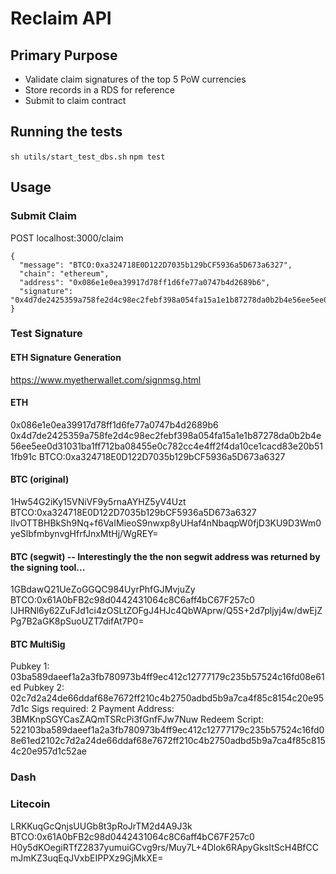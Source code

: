 # Reclaim API

## Primary Purpose
* Validate claim signatures of the top 5 PoW currencies
* Store records in a RDS for reference
* Submit to claim contract

## Running the tests
`sh utils/start_test_dbs.sh`
`npm test`

## Usage

### Submit Claim

POST localhost:3000/claim
```
{
  "message": "BTCO:0xa324718E0D122D7035b129bCF5936a5D673a6327",
  "chain": "ethereum",
  "address": "0x086e1e0ea39917d78ff1d6fe77a0747b4d2689b6",
  "signature": "0x4d7de2425359a758fe2d4c98ec2febf398a054fa15a1e1b87278da0b2b4e56ee5ee0d31031ba1ff712ba08455e0c782cc4e4ff2f4da10ce1cacd83e20b511fb91c"
}
```

### Test Signature

#### ETH Signature Generation
https://www.myetherwallet.com/signmsg.html

#### ETH
0x086e1e0ea39917d78ff1d6fe77a0747b4d2689b6
0x4d7de2425359a758fe2d4c98ec2febf398a054fa15a1e1b87278da0b2b4e56ee5ee0d31031ba1ff712ba08455e0c782cc4e4ff2f4da10ce1cacd83e20b511fb91c
BTCO:0xa324718E0D122D7035b129bCF5936a5D673a6327

#### BTC (original)
1Hw54G2iKy15VNiVF9y5rnaAYHZ5yV4Uzt
BTCO:0xa324718E0D122D7035b129bCF5936a5D673a6327
IIvOTTBHBkSh9Nq+f6VaIMieoS9nwxp8yUHaf4nNbaqpW0fjD3KU9D3Wm0yeSlbfmbynvgHfrfJnxMtHj/WgREY=

#### BTC (segwit) -- Interestingly the the non segwit address was returned by the signing tool...
1GBdawQ21UeZoGGQC984UyrPhfGJMvjuZy
BTCO:0x61A0bFB2c98d0442431064c8C6aff4bC67F257c0
IJHRNl6y62ZuFJd1ci4zOSLtZOFgJ4HJc4QbWAprw/Q5S+2d7pljyj4w/dwEjZPg7B2aGK8pSuoUZT7difAt7P0=

#### BTC MultiSig
Pubkey 1: 03ba589daeef1a2a3fb780973b4ff9ec412c12777179c235b57524c16fd08e61ed
Pubkey 2: 02c7d2a24de66ddaf68e7672ff210c4b2750adbd5b9a7ca4f85c8154c20e957d1c
Sigs required: 2
Payment Address: 3BMKnpSGYCasZAQmTSRcPi3fGnfFJw7Nuw
Redeem Script: 522103ba589daeef1a2a3fb780973b4ff9ec412c12777179c235b57524c16fd08e61ed2102c7d2a24de66ddaf68e7672ff210c4b2750adbd5b9a7ca4f85c8154c20e957d1c52ae

### Dash

### Litecoin
LRKKuqGcQnjsUUGb8t3pRoJrTM2d4A9J3k
BTCO:0x61A0bFB2c98d0442431064c8C6aff4bC67F257c0
H0y5dKOegiRTfZ2837yumuiGCvg9rs/Muy7L+4Dlok6RApyGksItScH4BfCCmJmKZ3uqEqJVxbEIPPXz9GjMkXE=
